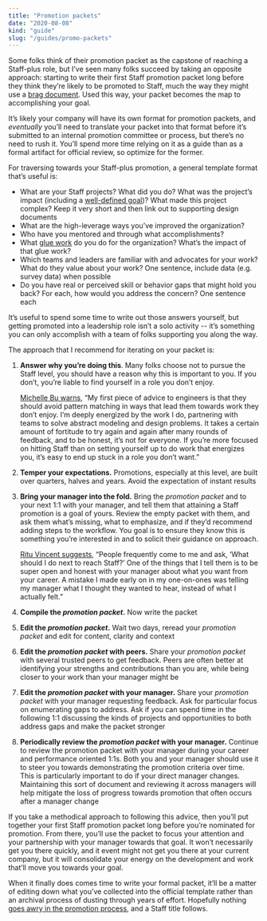 ```yaml
---
title: "Promotion packets"
date: "2020-08-08"
kind: "guide"
slug: "/guides/promo-packets"
---
```



Some folks think of their promotion packet as the capstone of reaching a Staff-plus role, but I’ve seen many folks succeed by taking an opposite approach: starting to write their first Staff promotion packet long before they think they’re likely to be promoted to Staff, much the way they might use a [brag document](https://jvns.ca/blog/brag-documents/). Used this way, your packet becomes the map to accomplishing your goal.

It’s likely your company will have its own format for promotion packets, and _eventually_ you’ll need to translate your packet into that format before it’s submitted to an internal promotion committee or process, but there’s no need to rush it. You’ll spend more time relying on it as a guide than as a formal artifact for official review, so optimize for the former.

For traversing towards your Staff-plus promotion, a general template format that’s useful is:

*   What are your Staff projects? What did you do? What was the project’s impact (including a [well-defined goal](https://lethain.com/goals-and-baselines/))? What made this project complex? Keep it very short and then link out to supporting design documents
*   What are the high-leverage ways you’ve improved the organization?
*   Who have you mentored and through what accomplishments?
*   What [glue work](https://www.slideshare.net/TanyaReilly/being-glue) do you do for the organization? What’s the impact of that glue work?
*   Which teams and leaders are familiar with and advocates for your work? What do they value about your work? One sentence, include data (e.g. survey data) when possible
*   Do you have real or perceived skill or behavior gaps that might hold you back? For each, how would you address the concern? One sentence each

It’s useful to spend some time to write out those answers yourself, but getting promoted into a leadership role isn’t a solo activity -- it’s something you can only accomplish with a team of folks supporting you along the way.

The approach that I recommend for iterating on your packet is:

1. **Answer why you’re doing this**. Many folks choose not to pursue the Staff level, you should have a reason why this is important to you. If you don’t, you’re liable to find yourself in a role you don’t enjoy.
    
    [Michelle Bu warns](https://staffeng.com/stories/michelle-bu), “My first piece of advice to engineers is that they should avoid pattern matching in ways that lead them towards work they don’t enjoy. I’m deeply energized by the work I do, partnering with teams to solve abstract modeling and design problems. It takes a certain amount of fortitude to try again and again after many rounds of feedback, and to be honest, it’s not for everyone. If you’re more focused on hitting Staff than on setting yourself up to do work that energizes you, it’s easy to end up stuck in a role you don’t want.”
2. **Temper your expectations.** Promotions, especially at this level, are built over quarters, halves and years. Avoid the expectation of instant results
3. **Bring your manager into the fold.** Bring the _promotion packet_ and to your next 1:1 with your manager, and tell them that attaining a Staff promotion is a goal of yours. Review the empty packet with them, and ask them what’s missing, what to emphasize, and if they’d recommend adding steps to the workflow. You goal is to ensure they know this is something you’re interested in and to solicit their guidance on approach.
    
    [Ritu Vincent suggests](https://staffeng.com/stories/ritu-vincent), “People frequently come to me and ask, ‘What should I do next to reach Staff?’ One of the things that I tell them is to be super open and honest with your manager about what you want from your career. A mistake I made early on in my one-on-ones was telling my manager what I thought they wanted to hear, instead of what I actually felt.”
4. **Compile the _promotion packet_.** Now write the packet
5. **Edit the _promotion packet_.** Wait two days, reread your _promotion packet_ and edit for content, clarity and context
6. **Edit the _promotion packet_ with peers.** Share your _promotion packet_ with several trusted peers to get feedback. Peers are often better at identifying your strengths and contributions than you are, while being closer to your work than your manager might be
7. **Edit the _promotion packet_ with your manager.** Share your _promotion packet_ with your manager requesting feedback. Ask for particular focus on enumerating gaps to address. Ask if you can spend time in the following 1:1 discussing the kinds of projects and opportunities to both address gaps and make the packet stronger
8. **Periodically review the _promotion packet_ with your manager.** Continue to review the promotion packet with your manager during your career and performance oriented 1:1s. Both you and your manager should use it to steer you towards demonstrating the promotion criteria over time. This is particularly important to do if your direct manager changes. Maintaining this sort of document and reviewing it across managers will help mitigate the loss of progress towards promotion that often occurs after a manager change

If you take a methodical approach to following this advice, then you’ll put together your first Staff promotion packet long before you’re nominated for promotion. From there, you’ll use the packet to focus your attention and your partnership with your manager towards that goal. It won’t necessarily get you there quickly, and it event might not get you there at your current company, but it will consolidate your energy on the development and work that’ll move you towards your goal.

When it finally does comes time to write your formal packet, it’ll be a matter of editing down what you’ve collected into the official template rather than an archival process of dusting through years of effort. Hopefully nothing [goes awry in the promotion process](http://lethain.com/promo-pathologies/), and a Staff title follows.